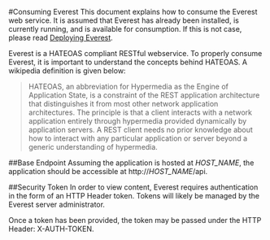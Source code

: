 #Consuming Everest
This document explains how to consume the Everest web service. It is assumed that Everest has already been installed, is currently running, and is available for consumption. If this is not case, please read [Deploying Everest](deploying-everest.md).  

Everest is a HATEOAS compliant RESTful webservice.  To properly consume Everest, it is important to understand the concepts behind HATEOAS. A wikipedia definition is given below:  

> HATEOAS, an abbreviation for Hypermedia as the Engine of Application State, is a constraint of the REST application architecture that distinguishes it from most other network application architectures. The principle is that a client interacts with a network application entirely through hypermedia provided dynamically by application servers. A REST client needs no prior knowledge about how to interact with any particular application or server beyond a generic understanding of hypermedia.

##Base Endpoint
Assuming the application is hosted at _HOST\_NAME_, the application should be accessible at http://_HOST\_NAME_/api.

##Security Token
In order to view content, Everest requires authentication in the form of an HTTP Header token. Tokens will likely be managed by the Everest server administrator.  

Once a token has been provided, the token may be passed under the HTTP Header: X-AUTH-TOKEN.